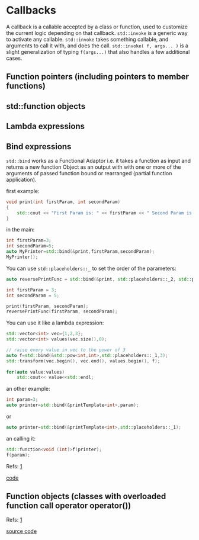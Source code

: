 # Callbacks

A callback is a callable  accepted by a class or function, used to customize the current logic depending on that callback. `std::invoke` is a generic way to activate any callable. `std::invoke` takes something callable, and arguments to call it with, and does the call. `std::invoke( f, args... )` is a slight generalization of typing `f(args...)` that also handles a few additional cases.

## Function pointers (including pointers to member functions)
## std::function objects
## Lambda expressions
## Bind expressions
`std::bind` works as a Functional Adaptor i.e. it takes a function as input and returns a new function Object as an output with with one or more of the arguments of passed function bound or rearranged (partial function application).

first example:
```cpp
void print(int firstParam, int secondParam)
{
	std::cout << "First Param is: " << firstParam << " Second Param is: " << secondParam << std::endl;
}
```
in the main:
```cpp
int firstParam=3;
int secondParam=5;
auto MyPrinter=std::bind(&print,firstParam,secondParam);
MyPrinter();
```
You can use `std::placeholders::_` to set the order of the parameters:

```cpp
auto reversePrintFunc = std::bind(&print, std::placeholders::_2, std::placeholders::_1);

int firstParam = 3;
int secondParam = 5;

print(firstParam, secondParam);
reversePrintFunc(firstParam, secondParam);

```
You can use it like a lambda expression:


```cpp
std::vector<int> vec={1,2,3};
std::vector<int> values(vec.size(),0);

// raise every value in vec to the power of 3
auto f=std::bind(&std::pow<int,int>,std::placeholders::_1,3);
std::transform(vec.begin(), vec.end(), values.begin(), f);
        
for(auto value:values)
    std::cout<< value<<std::endl;
```
an other example:

```cpp
int param=3;
auto printer=std::bind(&printTemplate<int>,param);
```
or
```cpp
auto printer=std::bind(&printTemplate<int>,std::placeholders::_1);
```
an calling it:
```cpp
std::function<void (int)>f(printer);
f(param);
```


Refs: [1](//https://www.youtube.com/watch?v=ZlHi8txU4aQ)

[code](../src/bind.cpp)
## Function objects (classes with overloaded function call operator operator())



Refs: [1](https://stackoverflow.com/questions/2298242/callback-functions-in-c)




[source code](../src/callbacks.cpp)
